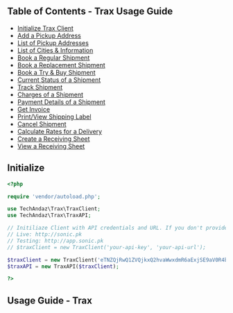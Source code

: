 
## Table of Contents - Trax Usage Guide
- [Initialize Trax Client](#initialize)
- [Add a Pickup Address](#add-a-pickup-address)
- [List of Pickup Addresses](#list-pickup-addresses)
- [List of Cities & Information](#list-cities)
- [Book a Regular Shipment](#book-a-regular-shipment)
- [Book a Replacement Shipment](#book-a-replacement-shipment)
- [Book a Try & Buy Shipment](#book-a-try-and-buy-shipment)
- [Current Status of a Shipment](#current-status-of-a-shipment)
- [Track Shipment](#track-shipment)
- [Charges of a Shipment](#charges-of-a-shipment)
- [Payment Details of a Shipment](#payment-details-of-a-shipment)
- [Get Invoice](#get-invoice)
- [Print/View Shipping Label](#shipping-label)
- [Cancel Shipment](#cancel-shipment)
- [Calculate Rates for a Delivery](#calculate-rates)
- [Create a Receiving Sheet](#create-receiving-sheet)
- [View a Receiving Sheet](#view-receiving-sheet)


## Initialize

```php
<?php

require 'vendor/autoload.php';

use TechAndaz\Trax\TraxClient;
use TechAndaz\Trax\TraxAPI;

// Initiliaze Client with API credentials and URL. If you don't provide URL it will use production URL automatically.
// Live: http://sonic.pk
// Testing: http://app.sonic.pk
// $traxClient = new TraxClient('your-api-key', 'your-api-url');

$traxClient = new TraxClient('eTNZQjRwQ1ZVQjkxQ2hvaWwxdmR6aExjSE9aV0R4b2xNMThMNm93WTdkUHgyNmpqOGF6dHAzemN4THRP5c10b0414332f', 'https://app.sonic.pk');
$traxAPI = new TraxAPI($traxClient);

?>
```
## Usage Guide - Trax
